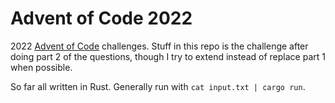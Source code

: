 # Advent of Code 2022

2022 [Advent of Code](https://adventofcode.com/) challenges. Stuff in this repo is the challenge after doing part 2 of the questions, though I try to extend instead of replace part 1 when possible.

So far all written in Rust. Generally run with `cat input.txt | cargo run`.
